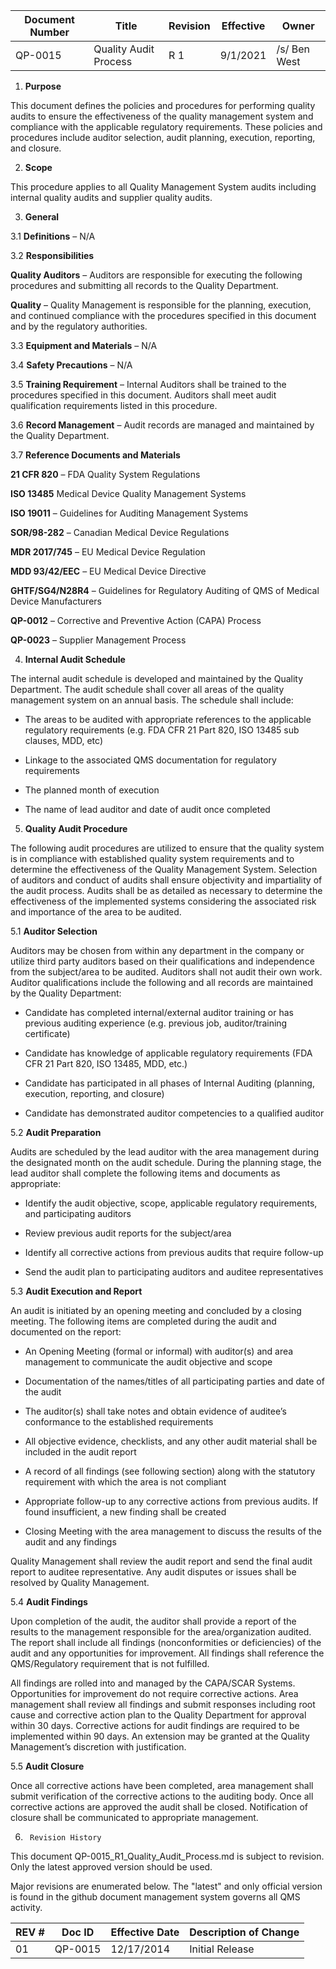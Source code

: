 Document Number|Title|Revision|Effective|Owner
---------------|-------------------------------------|---|----|-----
QP-0015|Quality Audit Process|R 1|9/1/2021|/s/ Ben West

1.  **Purpose**

 This document defines the policies and procedures for performing
 quality audits to ensure the effectiveness of the quality management
 system and compliance with the applicable regulatory requirements.
 These policies and procedures include auditor selection, audit
 planning, execution, reporting, and closure.

2.  **Scope**

 This procedure applies to all Quality Management System audits
 including internal quality audits and supplier quality audits.

3.  **General**

3.1  **Definitions** – N/A

3.2  **Responsibilities**

 **Quality Auditors** – Auditors are responsible for executing the
 following procedures and submitting all records to the Quality
 Department.

 **Quality** – Quality Management is responsible for the planning,
 execution, and continued compliance with the procedures specified in
 this document and by the regulatory authorities.

3.3  **Equipment and Materials** – N/A

3.4  **Safety Precautions** – N/A

3.5  **Training Requirement** – Internal Auditors shall be trained to the
     procedures specified in this document. Auditors shall meet audit
     qualification requirements listed in this procedure.

3.6  **Record Management** – Audit records are managed and maintained by
     the Quality Department.

3.7  **Reference Documents and Materials**

 **21 CFR 820** – FDA Quality System Regulations

 **ISO 13485** Medical Device Quality Management Systems

 **ISO 19011** – Guidelines for Auditing Management Systems

 **SOR/98-282** – Canadian Medical Device Regulations

 **MDR 2017/745** – EU Medical Device Regulation

 **MDD 93/42/EEC** – EU Medical Device Directive

 **GHTF/SG4/N28R4** – Guidelines for Regulatory Auditing of QMS of
 Medical Device Manufacturers

 **QP-0012** – Corrective and Preventive Action (CAPA) Process

 **QP-0023** – Supplier Management Process

4.  **Internal Audit Schedule**

 The internal audit schedule is developed and maintained by the Quality
 Department. The audit schedule shall cover all areas of the quality
 management system on an annual basis. The schedule shall include:

-   The areas to be audited with appropriate references to the
     applicable regulatory requirements (e.g. FDA CFR 21 Part 820, ISO
     13485 sub clauses, MDD, etc)

-   Linkage to the associated QMS documentation for regulatory
     requirements

-   The planned month of execution

-   The name of lead auditor and date of audit once completed

5.  **Quality Audit Procedure**

 The following audit procedures are utilized to ensure that the quality
 system is in compliance with established quality system requirements
 and to determine the effectiveness of the Quality Management System.
 Selection of auditors and conduct of audits shall ensure objectivity
 and impartiality of the audit process. Audits shall be as detailed as
 necessary to determine the effectiveness of the implemented systems
 considering the associated risk and importance of the area to be
 audited.

5.1  **Auditor Selection**

 Auditors may be chosen from within any department in the company or
 utilize third party auditors based on their qualifications and
 independence from the subject/area to be audited. Auditors shall not
 audit their own work. Auditor qualifications include the following and
 all records are maintained by the Quality Department:

-   Candidate has completed internal/external auditor training or has
     previous auditing experience (e.g. previous job, auditor/training
     certificate)

-   Candidate has knowledge of applicable regulatory requirements (FDA
     CFR 21 Part 820, ISO 13485, MDD, etc.)

-   Candidate has participated in all phases of Internal Auditing
     (planning, execution, reporting, and closure)

-   Candidate has demonstrated auditor competencies to a qualified
     auditor

5.2  **Audit Preparation**

 Audits are scheduled by the lead auditor with the area management
 during the designated month on the audit schedule. During the planning
 stage, the lead auditor shall complete the following items and
 documents as appropriate:

-   Identify the audit objective, scope, applicable regulatory
     requirements, and participating auditors

-   Review previous audit reports for the subject/area

-   Identify all corrective actions from previous audits that require
     follow-up

-   Send the audit plan to participating auditors and auditee
     representatives

5.3  **Audit Execution and Report**

 An audit is initiated by an opening meeting and concluded by a closing
 meeting. The following items are completed during the audit and
 documented on the report:

-   An Opening Meeting (formal or informal) with auditor(s) and area
     management to communicate the audit objective and scope

-   Documentation of the names/titles of all participating parties and
     date of the audit

-   The auditor(s) shall take notes and obtain evidence of auditee’s
     conformance to the established requirements

-   All objective evidence, checklists, and any other audit material
     shall be included in the audit report

-   A record of all findings (see following section) along with the
     statutory requirement with which the area is not compliant

-   Appropriate follow-up to any corrective actions from previous
     audits. If found insufficient, a new finding shall be created

-   Closing Meeting with the area management to discuss the results of
     the audit and any findings

 Quality Management shall review the audit report and send the final
 audit report to auditee representative. Any audit disputes or issues
 shall be resolved by Quality Management.

5.4  **Audit Findings**

 Upon completion of the audit, the auditor shall provide a report of
 the results to the management responsible for the area/organization
 audited. The report shall include all findings (nonconformities or
 deficiencies) of the audit and any opportunities for improvement. All
 findings shall reference the QMS/Regulatory requirement that is not
 fulfilled.

 All findings are rolled into and managed by the CAPA/SCAR Systems.
 Opportunities for improvement do not require corrective actions. Area
 management shall review all findings and submit responses including
 root cause and corrective action plan to the Quality Department for
 approval within 30 days. Corrective actions for audit findings are
 required to be implemented within 90 days. An extension may be granted
 at the Quality Management’s discretion with justification.

5.5  **Audit Closure**

 Once all corrective actions have been completed, area management shall
 submit verification of the corrective actions to the auditing body.
 Once all corrective actions are approved the audit shall be closed.
 Notification of closure shall be communicated to appropriate
 management.


6.      Revision History

This document  QP-0015_R1_Quality_Audit_Process.md
is subject to revision. Only the latest approved version should be used.

Major revisions are enumerated below.
The "latest" and only official version is found in the github document management system governs all QMS activity.

REV #|Doc ID|Effective Date|Description of Change
-----|------|--------------|---------------------
01   | QP-0015|12/17/2014|Initial Release
